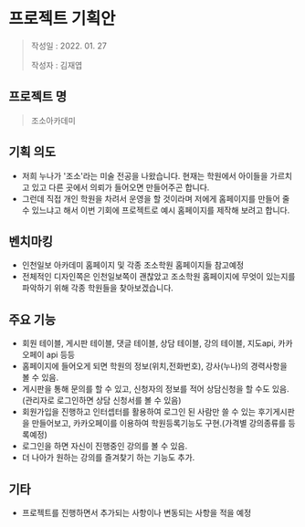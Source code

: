 # 프로젝트 기획안
> 작성일 : 2022. 01. 27
>
> 작성자 : 김재엽
                    
## 프로젝트 명  
> 조소아카데미

## 기획 의도 
* 저희 누나가 '조소'라는 미술 전공을 나왔습니다. 현재는 학원에서 아이들을 가르치고 있고 다른 곳에서 의뢰가 들어오면 만들어주곤 합니다. 
* 그런데 직접 개인 학원을 차려서 운영을 할 것이라며 저에게 홈페이지를 만들어 줄 수 있느냐고 해서 이번 기회에 프로젝트로 예시 홈페이지를 제작해 보려고 합니다.

## 벤치마킹 
*	인천일보 아카데미 홈페이지 및 각종 조소학원 홈페이지들 참고예정
* 전체적인 디자인쪽은 인천일보쪽이 괜찮았고 조소학원 홈페이지에 무엇이 있는지를 파악하기 위해 각종 학원들을 찾아보겠습니다.

## 주요 기능 
*	회원 테이블, 게시판 테이블, 댓글 테이블, 상담 테이블, 강의 테이블, 지도api, 카카오페이 api 등등
* 홈페이지에 들어오게 되면 학원의 정보(위치,전화번호), 강사(누나)의 경력사항을 볼 수 있음.
* 게시판을 통해 문의를 할 수 있고, 신청자의 정보를 적어 상담신청을 할 수도 있음. (관리자로 로그인하면 상담 신청서를 볼 수 있음)
* 회원가입을 진행하고 인터셉터를 활용하여 로그인 된 사람만 쓸 수 있는 후기게시판을 만들어보고, 카카오페이를 이용하여 학원등록기능도 구현.(가격별 강의종류를 등록예정)
* 로그인을 하면 자신이 진행중인 강의를 볼 수 있음.
* 더 나아가 원하는 강의를 즐겨찾기 하는 기능도 추가.

## 기타
* 프로젝트를 진행하면서 추가되는 사항이나 변동되는 사항을 적을 예정
